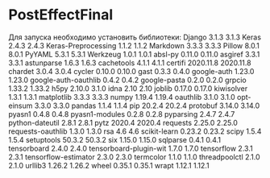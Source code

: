 # PostEffectFinal
Для запуска необходимо установить библиотеки:
Django	3.1.3	3.1.3
Keras	2.4.3	2.4.3
Keras-Preprocessing	1.1.2	1.1.2
Markdown	3.3.3	3.3.3
Pillow	8.0.1	8.0.1
PyYAML	5.3.1	5.3.1
Werkzeug	1.0.1	1.0.1
absl-py	0.11.0	0.11.0
asgiref	3.3.1	3.3.1
astunparse	1.6.3	1.6.3
cachetools	4.1.1	4.1.1
certifi	2020.11.8	2020.11.8
chardet	3.0.4	3.0.4
cycler	0.10.0	0.10.0
gast	0.3.3	0.4.0
google-auth	1.23.0	1.23.0
google-auth-oauthlib	0.4.2	0.4.2
google-pasta	0.2.0	0.2.0
grpcio	1.33.2	1.33.2
h5py	2.10.0	3.1.0
idna	2.10	2.10
joblib	0.17.0	0.17.0
kiwisolver	1.3.1	1.3.1
matplotlib	3.3.3	3.3.3
numpy	1.19.4	1.19.4
oauthlib	3.1.0	3.1.0
opt-einsum	3.3.0	3.3.0
pandas	1.1.4	1.1.4
pip	20.2.4	20.2.4
protobuf	3.14.0	3.14.0
pyasn1	0.4.8	0.4.8
pyasn1-modules	0.2.8	0.2.8
pyparsing	2.4.7	2.4.7
python-dateutil	2.8.1	2.8.1
pytz	2020.4	2020.4
requests	2.25.0	2.25.0
requests-oauthlib	1.3.0	1.3.0
rsa	4.6	4.6
scikit-learn	0.23.2	0.23.2
scipy	1.5.4	1.5.4
setuptools	50.3.2	50.3.2
six	1.15.0	1.15.0
sqlparse	0.4.1	0.4.1
tensorboard	2.4.0	2.4.0
tensorboard-plugin-wit	1.7.0	1.7.0
tensorflow	2.3.1	2.3.1
tensorflow-estimator	2.3.0	2.3.0
termcolor	1.1.0	1.1.0
threadpoolctl	2.1.0	2.1.0
urllib3	1.26.2	1.26.2
wheel	0.35.1	0.35.1
wrapt	1.12.1	1.12.1
